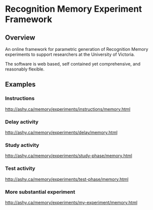 # Recognition Memory Experiment Framework

## Overview
An online framework for parametric generation of Recognition Memory experiments to support researchers at the University of Victoria.

The software is web based, self contained yet comprehensive, and reasonably flexible.

## Examples
### Instructions
http://ashy.ca/memory/experiments/instructions/memory.html

### Delay activity
http://ashy.ca/memory/experiments/delay/memory.html

### Study activity
http://ashy.ca/memory/experiments/study-phase/memory.html

### Test activity
http://ashy.ca/memory/experiments/test-phase/memory.html

### More substantial experiment
http://ashy.ca/memory/experiments/my-experiment/memory.html
